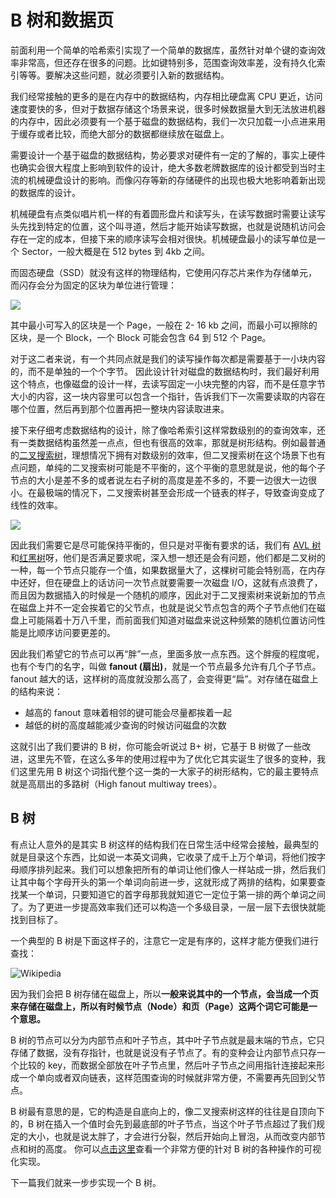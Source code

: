 # B 树和数据页

前面利用一个简单的哈希索引实现了一个简单的数据库，虽然针对单个键的查询效率非常高，但还存在很多的问题。比如键特别多，范围查询效率差，没有持久化索引等等。要解决这些问题，就必须要引入新的数据结构。

我们经常接触的更多的是在内存中的数据结构，内存相比硬盘离 CPU 更近，访问速度要快的多，但对于数据存储这个场景来说，很多时候数据量大到无法放进机器的内存中，因此必须要有一个基于磁盘的数据结构，我们一次只加载一小点进来用于缓存或者比较，而绝大部分的数据都继续放在磁盘上。

需要设计一个基于磁盘的数据结构，势必要求对硬件有一定的了解的，事实上硬件也确实会很大程度上影响到软件的设计，绝大多数老牌数据库的设计都受到当时主流的机械硬盘设计的影响。而像闪存等新的存储硬件的出现也极大地影响着新出现的数据库的设计。

机械硬盘有点类似唱片机一样的有着圆形盘片和读写头，在读写数据时需要让读写头先找到特定的位置，这个叫寻道，然后才能开始读写数据，也就是说随机访问会存在一定的成本，但接下来的顺序读写会相对很快。机械硬盘最小的读写单位是一个 Sector，一般大概是在 512 bytes 到 4kb 之间。

而固态硬盘（SSD）就没有这样的物理结构，它使用闪存芯片来作为存储单元，而闪存会分为固定的区块为单位进行管理：

![](assets/5/1.png)

其中最小可写入的区块是一个 Page，一般在 2- 16 kb 之间，而最小可以擦除的区块，是一个 Block，一个 Block 可能会包含 64 到 512 个 Page。

对于这二者来说，有一个共同点就是我们的读写操作每次都是需要基于一小块内容的，而不是单独的一个个字节。 因此设计针对磁盘的数据结构时，我们最好利用这个特点，也像磁盘的设计一样，去读写固定一小块完整的内容，而不是任意字节大小的内容，这一块内容里可以包含一个指针，告诉我们下一次需要读取的内容在哪个位置，然后再到那个位置再把一整块内容读取进来。

接下来仔细考虑数据结构的设计，除了像哈希索引这样常数级别的的查询效率，还有一类数据结构虽然差一点点，但也有很高的效率，那就是树形结构。例如最普通的[二叉搜索树](https://en.wikipedia.org/wiki/Binary_search_tree)，理想情况下拥有对数级别的效率，但二叉搜索树在这个场景下也有点问题，单纯的二叉搜索树可能是不平衡的，这个平衡的意思就是说，他的每个子节点的大小是差不多的或者说左右子树的高度是差不多的，不要一边很大一边很小。在最极端的情况下，二叉搜索树甚至会形成一个链表的样子，导致查询变成了线性的效率。

![](assets/5/2.png)

因此我们需要它是尽可能保持平衡的，但只是对平衡有要求的话，我们有 [AVL 树](https://en.wikipedia.org/wiki/AVL_tree)和[红黑树](https://en.wikipedia.org/wiki/Red%E2%80%93black_tree)呀，他们是否满足要求呢，深入想一想还是会有问题，他们都是二叉树的一种，每一个节点只能存一个值，如果数据量大了，这棵树可能会特别高，在内存中还好，但在硬盘上的话访问一次节点就要需要一次磁盘 I/O，这就有点浪费了，而且因为数据插入的时候是一个随机的顺序，因此对于二叉搜索树来说新加的节点在磁盘上并不一定会挨着它的父节点，也就是说父节点包含的两个子节点他们在磁盘上可能隔着十万八千里，而前面我们知道对磁盘来说这种频繁的随机位置访问性能是比顺序访问要更差的。

因此我们希望它的节点可以再“胖”一点，里面多放一点东西。这个胖瘦的程度呢，也有个专门的名字，叫做 **fanout (扇出)**，就是一个节点最多允许有几个子节点。 fanout 越大的话，这样树的高度就没那么高了，会变得更“扁”。对存储在磁盘上的结构来说：

- 越高的 fanout 意味着相邻的键可能会尽量都挨着一起
- 越低的树的高度越能减少查询的时候访问磁盘的次数

这就引出了我们要讲的 B 树，你可能会听说过 B+ 树，它基于 B 树做了一些改进，这里先不管，在这么多年的使用过程中为了优化它其实诞生了很多的变种，我们这里先用 B 树这个词指代整个这一类的一大家子的树形结构，它的最主要特点就是高扇出的多路树（High fanout multiway trees）。

## B 树

有点让人意外的是其实 B 树这样的结构我们在日常生活中经常会接触，最典型的就是目录这个东西，比如说一本英文词典，它收录了成千上万个单词，将他们按字母顺序排列起来。我们可以想象把所有的单词让他们像人一样站成一排，然后我们让其中每个字母开头的第一个单词向前进一步，这就形成了两排的结构，如果要查找某一个单词，只要知道它的首字母那我就知道它一定位于第一排的两个单词之间了。为了更进一步提高效率我们还可以构造一个多级目录，一层一层下去很快就能找到目标了。

一个典型的 B 树是下面这样子的，注意它一定是有序的，这样才能方便我们进行查找：

![Wikipedia](https://upload.wikimedia.org/wikipedia/commons/thumb/6/65/B-tree.svg/1198px-B-tree.svg.png)

因为我们会把 B 树存储在磁盘上，所以**一般来说其中的一个节点，会当成一个页来存储在磁盘上，所以有时候节点（Node）和页（Page）这两个词它可能是一个意思。**

B 树的节点可以分为内部节点和叶子节点，其中叶子节点就是最末端的节点，它只存储了数据，没有存指针，也就是说没有子节点了。有的变种会让内部节点只存一个比较的 key，而数据全部放在叶子节点里，然后叶子节点之间用指针连接起来形成一个单向或者双向链表，这样范围查询的时候就非常方便，不需要再先回到父节点。

B 树最有意思的是，它的构造是自底向上的，像二叉搜索树这样的往往是自顶向下的，B 树在插入一个值时会先到最底部的叶子节点，当这个叶子节点超过了我们规定的大小，也就是说太胖了，才会进行分裂，然后开始向上冒泡，从而改变内部节点和树的高度。 你可以[点击这里](https://www.cs.usfca.edu/~galles/visualization/BTree.html)查看一个非常方便的针对 B 树的各种操作的可视化实现。

下一篇我们就来一步步实现一个 B 树。
